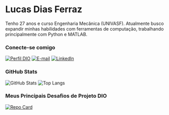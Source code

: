 # Lucas Dias Ferraz
Tenho 27 anos e curso Engenharia Mecânica (UNIVASF). Atualmente busco expandir minhas habilidades com ferramentas de computação, trabalhando principalmente com Python e MATLAB.

### Conecte-se comigo
[![Perfil DIO](https://img.shields.io/badge/-Meu%20Perfil%20na%20DIO-30A3DC?style=for-the-badge)](https://www.dio.me/users/lucasdunivasf)
[![E-mail](https://img.shields.io/badge/-Email-000?style=for-the-badge&logo=microsoft-outlook&logoColor=E94D5F)](mailto:lucasdunivasf@gmail.com)
[![LinkedIn](https://img.shields.io/badge/-LinkedIn-000?style=for-the-badge&logo=linkedin&logoColor=30A3DC)](https://www.linkedin.com/in/lucas-dias-ferraz-5b7bba252/)

### GitHub Stats
![GitHub Stats](https://github-readme-stats.vercel.app/api?username=lucas-df&theme=transparent&bg_color=000&border_color=30A3DC&show_icons=true&icon_color=30A3DC&title_color=E94D5F&text_color=FFF)
![Top Langs](https://github-readme-stats-git-masterrstaa-rickstaa.vercel.app/api/top-langs/?username=lucas-df&layout=compact&bg_color=000&border_color=30A3DC&title_color=E94D5F&text_color=FFF)

### Meus Principais Desafios de Projeto DIO
[![Repo Card](https://github-readme-stats.vercel.app/api/pin/?username=lucas-df&repo=dio-lab-open-source&bg_color=000&border_color=30A3DC&show_icons=true&icon_color=30A3DC&title_color=E94D5F&text_color=FFF)](https://github.com/lucas-df/dio-lab-open-source)